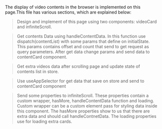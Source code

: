 The display of video contents in the browser is implemented on this page.This file has various sections, which are explained below:

>Design and implement of this page using two components: videoCard and infiniteScroll.

>Get contents Data using handleContentData. In this function use dispatch(contentList) with some params that define on initialState. This params contains offset and count that send to get request as query parameters. After get data change params and send data to contentCard component.

>Get extra videos data after scrolling page and update state of contents list in store.

>Use useAppSelector for get data that save on store and send to contentCard component

>Send some properties to infiniteScroll. These properties contain a custom wrapper, hasMore, handleContentData function and loading. Custom wrapper can be a custom element pass for styling data inside this component. The hasMore properties show to us that there are extra data and should call handleContnetData. The loading properties use for loading extra cards.
